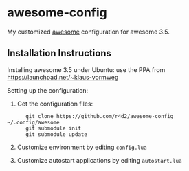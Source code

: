 awesome-config
==============

My customized [awesome](http://awesome.naquadah.org/) configuration for awesome 3.5.

Installation Instructions
-------------------------

Installing awesome 3.5 under Ubuntu: use the PPA from https://launchpad.net/~klaus-vormweg

Setting up the configuration:

  1. Get the configuration files:
  
```
      git clone https://github.com/r4d2/awesome-config ~/.config/awesome
      git submodule init
      git submodule update
```
    
  2. Customize environment by editing `config.lua`
  
  3. Customize autostart applications by editing `autostart.lua`
